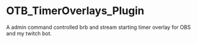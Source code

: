 # OTB_TimerOverlays_Plugin
A admin command controlled brb and stream starting timer overlay for OBS and my twitch bot.

